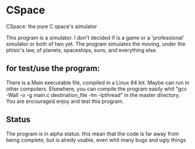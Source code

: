 # CSpace
CSpace: the pure C space's simulator

This program is a simulator. I don't decided if is a game or a 'professional' simulator or both of two yet.
The program simulates the moving, under the phisic's law, of planets, spaceships, suns, and everything else.

for test/use the program:
-------------------------
There is a Main executable file, compiled in a Linux 64 bit. Maybe can run in other computers.
Elsewhere, you can compile the program easily whit "gcc -Wall -o -g main.c destination_file -lm -lpthread" in the master directory.
You are encouraged enjoy and test this program.

Status
------
The program is in alpha status: this mean that the code is far away from being complete, but is alredy usable, even whit many bugs and ugly things
